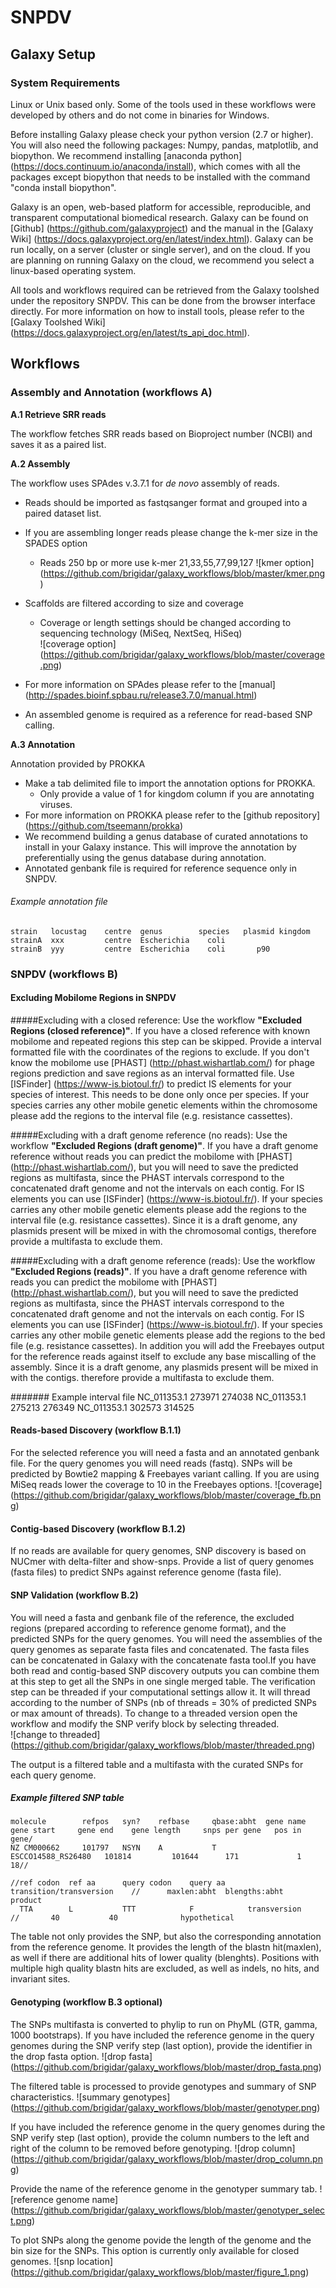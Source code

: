 # SNPDV

## Galaxy Setup

### System Requirements
Linux or Unix based only. Some of the tools used in these workflows were developed by others and do not come in binaries for Windows.

Before installing Galaxy please check your python version (2.7 or higher). You will also need the following packages: Numpy, pandas, matplotlib, and biopython. We recommend installing [anaconda python] (https://docs.continuum.io/anaconda/install), which comes with all the packages except biopython that needs to be installed with the command "conda install biopython". 

Galaxy is an open, web-based platform for accessible, reproducible, and transparent computational biomedical research. 
Galaxy can be found on [Github] (https://github.com/galaxyproject) and the manual in the [Galaxy Wiki] (https://docs.galaxyproject.org/en/latest/index.html).
Galaxy can be run locally, on a server (cluster or single server), and on the cloud. If you are planning on running Galaxy on the cloud, we recommend you select a linux-based operating system.

All tools and workflows required can be retrieved from the Galaxy toolshed under the repository SNPDV. This can be done from the browser interface directly. For more information on how to install tools, please refer to the [Galaxy Toolshed Wiki] (https://docs.galaxyproject.org/en/latest/ts_api_doc.html).

## Workflows

### Assembly and Annotation (workflows A)
**A.1 Retrieve SRR reads**

The workflow fetches SRR reads based on Bioproject number (NCBI) and saves it as a paired list.

**A.2 Assembly**

The workflow uses SPAdes v.3.7.1 for *de novo* assembly of reads. 
  * Reads should be imported as fastqsanger format and grouped into a paired dataset list.
  * If you are assembling longer reads please change the k-mer size in the SPADES option
     * Reads 250 bp or more use k-mer 21,33,55,77,99,127
     ![kmer option] (https://github.com/brigidar/galaxy_workflows/blob/master/kmer.png)

  * Scaffolds are filtered according to size and coverage
     * Coverage or length settings should be changed according to sequencing technology (MiSeq, NextSeq, HiSeq)  
     ![coverage option] (https://github.com/brigidar/galaxy_workflows/blob/master/coverage.png)

  * For more information on SPAdes please refer to the [manual] (http://spades.bioinf.spbau.ru/release3.7.0/manual.html)
  * An assembled genome is required as a reference for read-based SNP calling.
   
**A.3 Annotation**

Annotation provided by PROKKA
  * Make a tab delimited file to import the annotation options for PROKKA.
     * Only provide a value of 1 for kingdom column if you are annotating viruses.
   * For more information on PROKKA please refer to the [github repository] (https://github.com/tseemann/prokka)
   * We recommend building a genus database of curated annotations to install in your Galaxy instance. This will improve the annotation by preferentially using the genus database during annotation.
   * Annotated genbank file is required for reference sequence only in SNPDV.

###### Example annotation file  
    strain	 locustag	 centre	 genus	      species	plasmid	kingdom
    strainA	 xxx	     centre	 Escherichia	coli		
    strainB	 yyy	     centre  Escherichia	coli	   p90
  

### SNPDV (workflows B)

#### Excluding Mobilome Regions in SNPDV

#####Excluding with a closed reference:
Use the workflow **"Excluded Regions (closed reference)"**.
If you have a closed reference with known mobilome and repeated regions this step can be skipped. Provide a interval formatted file with the coordinates of the regions to exclude. If you don't know the mobilome use [PHAST] (http://phast.wishartlab.com/) for phage regions prediction and save regions as an interval formatted file. Use [ISFinder] (https://www-is.biotoul.fr/) to predict IS elements for your species of interest. This needs to be done only once per species. If your species carries any other mobile genetic elements within the chromosome please add the regions to the interval file (e.g. resistance cassettes). 

#####Excluding with a draft genome reference (no reads):
Use the workflow **"Excluded Regions (draft genome)"**.
If you have a draft genome reference without reads you can predict the mobilome with [PHAST] (http://phast.wishartlab.com/), but you will need to save the predicted regions as multifasta, since the PHAST intervals correspond to the concatenated draft genome and not the intervals on each contig. For IS elements you can use  [ISFinder] (https://www-is.biotoul.fr/). If your species carries any other mobile genetic elements please add the regions to the interval file (e.g. resistance cassettes). Since it is a draft genome, any plasmids present will be mixed in with the chromosomal contigs, therefore provide a multifasta to exclude them. 

#####Excluding with a draft genome reference (reads):
Use the workflow **"Excluded Regions (reads)"**.
If you have a draft genome reference with reads you can predict the mobilome with [PHAST] (http://phast.wishartlab.com/), but you will need to save the predicted regions as multifasta, since the PHAST intervals correspond to the concatenated draft genome and not the intervals on each contig. For IS elements you can use [ISFinder] (https://www-is.biotoul.fr/). If your species carries any other mobile genetic elements please add the regions to the bed file (e.g. resistance cassettes). In addition you will add the Freebayes output for the reference reads against itself to exclude any base miscalling of the assembly. Since it is a draft genome, any plasmids present will be mixed in with the contigs. therefore provide a multifasta to exclude them. 

####### Example interval file
    NC_011353.1	273971	274038
    NC_011353.1	275213	276349
    NC_011353.1	302573	314525
    
    
#### Reads-based Discovery (workflow B.1.1)

For the selected reference you will need a fasta and an annotated genbank file. For the query genomes you will need reads (fastq). SNPs will be predicted by Bowtie2 mapping & Freebayes variant calling. If you are using MiSeq reads lower the coverage to 10 in the Freebayes options.
![coverage] (https://github.com/brigidar/galaxy_workflows/blob/master/coverage_fb.png)

#### Contig-based Discovery (workflow B.1.2)
If no reads are available for query genomes, SNP discovery is based on NUCmer with delta-filter and show-snps. Provide a list of query genomes (fasta files) to predict SNPs against reference genome (fasta file).

#### SNP Validation (workflow B.2)
You will need a fasta and genbank file of the reference, the excluded regions (prepared according to reference genome format), and the predicted SNPs for the query genomes. You will need the assemblies of the query genomes as separate fasta files and concatenated. The fasta files can be concatenated in Galaxy with the concatenate fasta tool.If you have both read and contig-based SNP discovery outputs you can combine them at this step to get all the SNPs in one single merged table.
The verification step can be threaded if your computational settings allow it. It will thread according to the number of SNPs (nb of threads = 30% of predicted SNPs or max amount of threads). To change to a threaded version open the workflow and modify the SNP verify block by selecting threaded.  
![change to threaded] (https://github.com/brigidar/galaxy_workflows/blob/master/threaded.png)

The output is a filtered table and a multifasta with the curated SNPs for each query genome. 


##### Example filtered SNP table
    molecule	    refpos	 syn?	 refbase	 qbase:abht	 gene name	          gene start	 gene end	 gene length	 snps per gene	 pos in gene/	
    NZ CM000662	    101797	 NSYN	 A	         T	         ESCCO14588_RS26480	  101814	     101644	     171	         1	             18//	
    
    //ref codon  ref aa      query codon	query aa	 transition/transversion	//		maxlen:abht	 blengths:abht	 product
      TTA        L           TTT	        F	         transversion	           // 	    40	         40	             hypothetical

The table not only provides the SNP, but also the corresponding annotation from the reference genome. It provides the length of the
blastn hit(maxlen), as well if there are additional hits of lower quality (blenghts). Positions with multiple high quality blastn hits are excluded, as well as indels, no hits, and invariant sites.


#### Genotyping (workflow B.3 optional)
The SNPs multifasta is converted to phylip to run on PhyML (GTR, gamma, 1000 bootstraps). If you have included the reference genome in the query genomes during the SNP verify step (last option),  provide the identifier in the drop fasta option.
![drop fasta] (https://github.com/brigidar/galaxy_workflows/blob/master/drop_fasta.png)

The filtered table is processed to provide genotypes and summary of SNP characteristics.
![summary genotypes] (https://github.com/brigidar/galaxy_workflows/blob/master/genotyper.png)

If you have included the reference genome in the query genomes during the SNP verify step (last option), provide the column numbers to the left and right of the column to be removed before genotyping. 
![drop column] (https://github.com/brigidar/galaxy_workflows/blob/master/drop_column.png)

Provide the name of the reference genome in the genotyper summary tab. 
![reference genome name] (https://github.com/brigidar/galaxy_workflows/blob/master/genotyper_select.png)

To plot SNPs along the genome povide the length of the genome and the bin size for the SNPs. This option is currently only available for closed genomes.
![snp location] (https://github.com/brigidar/galaxy_workflows/blob/master/figure_1.png)





